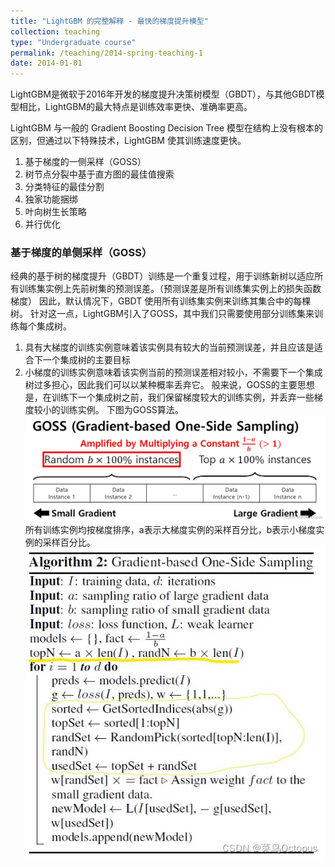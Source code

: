 ```yaml
---
title: "LightGBM 的完整解释 - 最快的梯度提升模型"
collection: teaching
type: "Undergraduate course"
permalink: /teaching/2014-spring-teaching-1
date: 2014-01-01
---
```


LightGBM是微软于2016年开发的梯度提升决策树模型（GBDT），与其他GBDT模型相比，LightGBM的最大特点是训练效率更快、准确率更高。

LightGBM 与一般的 Gradient Boosting Decision Tree 模型在结构上没有根本的区别，但通过以下特殊技术，LightGBM 使其训练速度更快。

1. 基于梯度的一侧采样（GOSS）
2. 树节点分裂中基于直方图的最佳值搜索
3. 分类特征的最佳分割
4. 独家功能捆绑
5. 叶向树生长策略
6. 并行优化

### 基于梯度的单侧采样（GOSS）

经典的基于树的梯度提升（GBDT）训练是一个重复过程，用于训练新树以适应所有训练集实例上先前树集的预测误差。（预测误差是所有训练集实例上的损失函数梯度）
因此，默认情况下，GBDT 使用所有训练集实例来训练其集合中的每棵树。
针对这一点，LightGBM引入了GOSS，其中我们只需要使用部分训练集来训练每个集成树。
1. 具有大梯度的训练实例意味着该实例具有较大的当前预测误差，并且应该是适合下一个集成树的主要目标
2. 小梯度的训练实例意味着该实例当前的预测误差相对较小，不需要下一个集成树过多担心，因此我们可以以某种概率丢弃它。
般来说，GOSS的主要思想是，在训练下一个集成树之前，我们保留梯度较大的训练实例，并丢弃一些梯度较小的训练实例。
下图为GOSS算法。
<br/><img src="/images/lgb_1.png">
所有训练实例均按梯度排序，a表示大梯度实例的采样百分比，b表示小梯度实例的采样百分比。
<br/><img src="/images/Lgb2.png">

